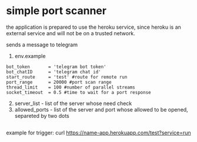 # simple port scanner
the application is prepared to use the heroku service,
since heroku is an external service and will not be on a trusted network.

sends a message to telegram

1. env.example
```
bot_token       = 'telegram bot token'
bot_chatID      = 'telegram chat id'
start_route     = 'test' #route for remote run
port_range      = 20000 #port scan range
thread_limit    = 100 #number of parallel streams
socket_timeout  = 0.5 #time to wait for a port response
```
2. server_list - list of the server whose need check
3. allowed_ports - list of the server and port whose allowed to be opened, separeted by two dots

##
example for trigger:
curl https://name-app.herokuapp.com/test?service=run